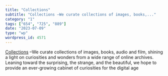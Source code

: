 ```yaml
---
title: "Collections"
subtitle: "Collections –We curate collections of images, books,..."
category: "1"
tags: ["654", "725", "889"]
date: "2023-07-09"
type: "wp"
wordpress_id: 4571
---
```

[ Collections](https://publicdomainreview.org/collections/) –We curate collections of images, books, audio and film, shining a light on curiosities and wonders from a wide range of online archives. Leaning toward the surprising, the strange, and the beautiful, we hope to provide an ever-growing cabinet of curiosities for the digital age